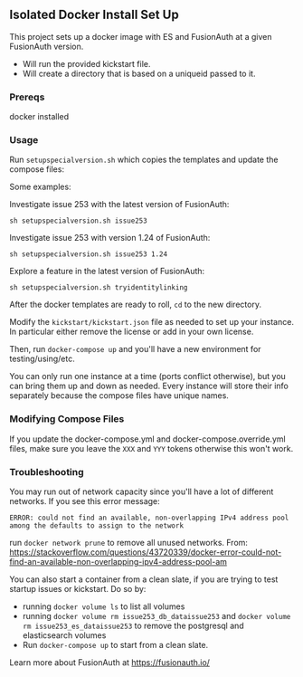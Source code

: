 ## Isolated Docker Install Set Up

This project sets up a docker image with ES and FusionAuth at a given FusionAuth version. 

* Will run the provided kickstart file.
* Will create a directory that is based on a uniqueid passed to it.

### Prereqs

docker installed

### Usage

Run `setupspecialversion.sh` which copies the templates and update the compose files:

Some examples:

Investigate issue 253 with the latest version of FusionAuth:

```
sh setupspecialversion.sh issue253                
```

Investigate issue 253 with version 1.24 of FusionAuth:

```
sh setupspecialversion.sh issue253 1.24
```

Explore a feature in the latest version of FusionAuth:

```
sh setupspecialversion.sh tryidentitylinking
```

After the docker templates are ready to roll, `cd` to the new directory.

Modify the `kickstart/kickstart.json` file as needed to set up your instance. In particular either remove the license or add in your own license.

Then, run `docker-compose up` and you'll have a new environment for testing/using/etc.

You can only run one instance at a time (ports conflict otherwise), but you can bring them up and down as needed. Every instance will store their info separately because the compose files have unique names.

### Modifying Compose Files

If you update the docker-compose.yml and docker-compose.override.yml files, make sure you leave the `XXX` and `YYY` tokens otherwise this won't work.

### Troubleshooting

You may run out of network capacity since you'll have a lot of different networks. If you see this error message:

```
ERROR: could not find an available, non-overlapping IPv4 address pool among the defaults to assign to the network
```

run `docker network prune` to remove all unused networks. From: https://stackoverflow.com/questions/43720339/docker-error-could-not-find-an-available-non-overlapping-ipv4-address-pool-am

You can also start a container from a clean slate, if you are trying to test startup issues or kickstart. Do so by:

* running `docker volume ls` to list all volumes 
* running `docker volume rm issue253_db_dataissue253` and `docker volume rm issue253_es_dataissue253` to remove the postgresql and elasticsearch volumes
* Run `docker-compose up` to start from a clean slate.


Learn more about FusionAuth at https://fusionauth.io/

